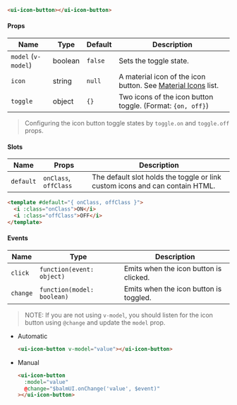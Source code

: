 ```html
<ui-icon-button></ui-icon-button>
```

#### Props

| Name                | Type    | Default | Description                                                              |
| ------------------- | ------- | ------- | ------------------------------------------------------------------------ |
| `model` (`v-model`) | boolean | `false` | Sets the toggle state.                                                   |
| `icon`              | string  | `null`  | A material icon of the icon button. See [Material Icons](/#/icons) list. |
| `toggle`            | object  | `{}`    | Two icons of the icon button toggle. (Format: `{on, off}`)               |

> Configuring the icon button toggle states by `toggle.on` and `toggle.off` props.

#### Slots

| Name      | Props                 | Description                                                                  |
| --------- | --------------------- | ---------------------------------------------------------------------------- |
| `default` | `onClass`, `offClass` | The default slot holds the toggle or link custom icons and can contain HTML. |

```html
<template #default="{ onClass, offClass }">
  <i :class="onClass">ON</i>
  <i :class="offClass">OFF</i>
</template>
```

#### Events

| Name     | Type                       | Description                            |
| -------- | -------------------------- | -------------------------------------- |
| `click`  | `function(event: object)`  | Emits when the icon button is clicked. |
| `change` | `function(model: boolean)` | Emits when the icon button is toggled. |

> NOTE: If you are not using `v-model`, you should listen for the icon button using `@change` and update the `model` prop.

- Automatic
  ```html
  <ui-icon-button v-model="value"></ui-icon-button>
  ```
- Manual
  ```html
  <ui-icon-button
    :model="value"
    @change="$balmUI.onChange('value', $event)"
  ></ui-icon-button>
  ```
